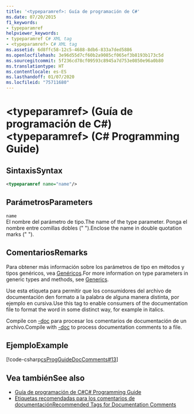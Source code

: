 ```yaml
---
title: '<typeparamref>: Guía de programación de C#'
ms.date: 07/20/2015
f1_keywords:
- typeparamref
helpviewer_keywords:
- typeparamref C# XML tag
- <typeparamref> C# XML tag
ms.assetid: 6d8ffc58-12c5-4688-8db6-833a7ded5886
ms.openlocfilehash: 3e96d55d7cf60b2a9085cf065ef3b8193b173c5d
ms.sourcegitcommit: 5f236cd78cf09593c8945a7d753e0850e96a0b80
ms.translationtype: HT
ms.contentlocale: es-ES
ms.lasthandoff: 01/07/2020
ms.locfileid: "75711680"
---
```

# <a name="typeparamref-c-programming-guide"></a><span data-ttu-id="db873-102">\<typeparamref> (Guía de programación de C#)</span><span class="sxs-lookup"><span data-stu-id="db873-102">\<typeparamref> (C# Programming Guide)</span></span>
## <a name="syntax"></a><span data-ttu-id="db873-103">Sintaxis</span><span class="sxs-lookup"><span data-stu-id="db873-103">Syntax</span></span>  
  
```xml  
<typeparamref name="name"/>  
```  
  
## <a name="parameters"></a><span data-ttu-id="db873-104">Parámetros</span><span class="sxs-lookup"><span data-stu-id="db873-104">Parameters</span></span>  
 `name`  
 <span data-ttu-id="db873-105">El nombre del parámetro de tipo.</span><span class="sxs-lookup"><span data-stu-id="db873-105">The name of the type parameter.</span></span> <span data-ttu-id="db873-106">Ponga el nombre entre comillas dobles (" ").</span><span class="sxs-lookup"><span data-stu-id="db873-106">Enclose the name in double quotation marks (" ").</span></span>  
  
## <a name="remarks"></a><span data-ttu-id="db873-107">Comentarios</span><span class="sxs-lookup"><span data-stu-id="db873-107">Remarks</span></span>  
 <span data-ttu-id="db873-108">Para obtener más información sobre los parámetros de tipo en métodos y tipos genéricos, vea [Genéricos](../generics/index.md).</span><span class="sxs-lookup"><span data-stu-id="db873-108">For more information on type parameters in generic types and methods, see [Generics](../generics/index.md).</span></span>  
  
 <span data-ttu-id="db873-109">Use esta etiqueta para permitir que los consumidores del archivo de documentación den formato a la palabra de alguna manera distinta, por ejemplo en cursiva.</span><span class="sxs-lookup"><span data-stu-id="db873-109">Use this tag to enable consumers of the documentation file to format the word in some distinct way, for example in italics.</span></span>  
  
 <span data-ttu-id="db873-110">Compile con [-doc](../../language-reference/compiler-options/doc-compiler-option.md) para procesar los comentarios de documentación de un archivo.</span><span class="sxs-lookup"><span data-stu-id="db873-110">Compile with [-doc](../../language-reference/compiler-options/doc-compiler-option.md) to process documentation comments to a file.</span></span>  
  
## <a name="example"></a><span data-ttu-id="db873-111">Ejemplo</span><span class="sxs-lookup"><span data-stu-id="db873-111">Example</span></span>  
 [!code-csharp[csProgGuideDocComments#13](~/samples/snippets/csharp/VS_Snippets_VBCSharp/csProgGuideDocComments/CS/DocComments.cs#13)]  
  
## <a name="see-also"></a><span data-ttu-id="db873-112">Vea también</span><span class="sxs-lookup"><span data-stu-id="db873-112">See also</span></span>

- [<span data-ttu-id="db873-113">Guía de programación de C#</span><span class="sxs-lookup"><span data-stu-id="db873-113">C# Programming Guide</span></span>](../index.md)
- [<span data-ttu-id="db873-114">Etiquetas recomendadas para los comentarios de documentación</span><span class="sxs-lookup"><span data-stu-id="db873-114">Recommended Tags for Documentation Comments</span></span>](./recommended-tags-for-documentation-comments.md)
